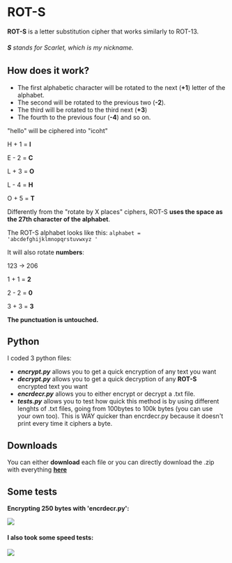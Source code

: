 # ROT-S
**ROT-S** is a letter substitution cipher that works similarly to ROT-13.
###### **S** stands for Scarlet, which is my nickname.

## How does it work?
- The first alphabetic character will be rotated to the next (**+1**) letter of the alphabet. 
- The second will be rotated to the previous two (**-2**).
- The third will be rotated to the third next (**+3**)
- The fourth to the previous four (**-4**) and so on.

"hello" will be ciphered into "icoht"

H + 1 = **I**

E - 2 = **C**

L + 3 = **O**

L - 4 = **H**

O + 5 = **T**

Differently from the "rotate by X places" ciphers, ROT-S **uses the space as the 27th character of the alphabet**.

The ROT-S alphabet looks like this: 
`alphabet = 'abcdefghijklmnopqrstuvwxyz '`

It will also rotate **numbers**:

123 -> 206

1 + 1 = **2**

2 - 2 = **0**

3 + 3 = **3**

**The punctuation is untouched.**

## Python

I coded 3 python files:
- ***encrypt.py*** allows you to get a quick encryption of any text you want
- ***decrypt.py*** allows you to get a quick decryption of any **ROT-S** encrypted text you want
- ***encrdecr.py*** allows you to either encrypt or decrypt a .txt file.
- ***tests.py*** allows you to test how quick this method is by using different lenghts of .txt files, going from 100bytes to 100k bytes (you can use your own too). This is WAY quicker than encrdecr.py because it doesn't print every time it ciphers a byte.

## Downloads

You can either **download** each file or you can directly download the .zip with everything [**here**](https://github.com/alessio-ds/ROT-S/raw/main/ROT-S.rar "here")

## Some tests

**Encrypting 250 bytes with 'encrdecr.py':**

![](https://i.imgur.com/6IxaNN2.png)

#### I also took some speed tests:

![](https://i.imgur.com/wkCxeh0.png)
